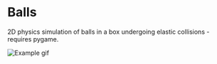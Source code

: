 # Balls
2D physics simulation of balls in a box undergoing elastic collisions - requires pygame.


![Example gif](https://github.com/OscarSaharoy/Balls/blob/master/assets/balls.gif)
